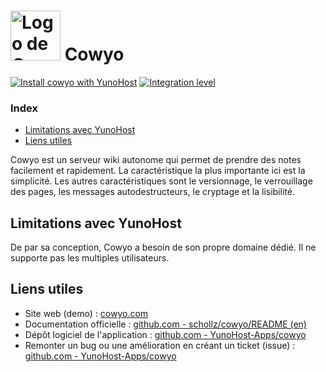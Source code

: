 # <img src="/images/cowyo_logo.png" height="80px" alt="Logo de Cowyo"> Cowyo

[![Install cowyo with YunoHost](https://install-app.yunohost.org/install-with-yunohost.svg)](https://install-app.yunohost.org/?app=cowyo) [![Integration level](https://dash.yunohost.org/integration/cowyo.svg)](https://ci-apps.yunohost.org/ci/apps/cowyo/)

### Index

- [Limitations avec YunoHost](#limitations-avec-yunohost)
- [Liens utiles](#liens-utiles)

Cowyo est un serveur wiki autonome qui permet de prendre des notes facilement et rapidement. La caractéristique la plus importante ici est la simplicité. Les autres caractéristiques sont le versionnage, le verrouillage des pages, les messages autodestructeurs, le cryptage et la lisibilité.

## Limitations avec YunoHost

De par sa conception, Cowyo a besoin de son propre domaine dédié. Il ne supporte pas les multiples utilisateurs.

## Liens utiles

+ Site web (demo) : [cowyo.com](https://cowyo.com)
+ Documentation officielle : [github.com - schollz/cowyo/README (en)](https://github.com/schollz/cowyo/blob/master/README.md)
+ Dépôt logiciel de l'application : [github.com - YunoHost-Apps/cowyo](https://github.com/YunoHost-Apps/cowyo_ynh)
+ Remonter un bug ou une amélioration en créant un ticket (issue) : [github.com - YunoHost-Apps/cowyo](https://github.com/YunoHost-Apps/cowyo_ynh/issues)
